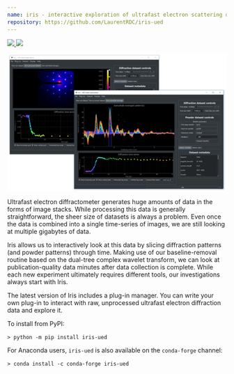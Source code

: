 ```yaml
---
name: iris - interactive exploration of ultrafast electron scattering data
repository: https://github.com/LaurentRDC/iris-ued
---
```


<a href="https://pypi.org/pypi/iris-ued" target="_blank">
    <img src="https://img.shields.io/pypi/v/iris-ued.svg">
</a> 
<a href="https://anaconda.org/conda-forge/iris-ued" target="_blank">
    <img src="https://img.shields.io/conda/vn/conda-forge/iris-ued.svg">
</a>

![Overview of the GUI component of iris. Two GUI instances show the two types of datasets. On the top left, Bragg peak dynamics for photoexcited single-crystal data is shown. On the bottom right, azimuthally-averaged polycrystalline diffraction data is presented. Integration regions can be interactively dragged, updating the time-series shown below in real-time.](./images/iris_screen.png)

Ultrafast electron diffractometer generates huge amounts of data in the forms of image stacks. While processing this data is generally straightforward, the sheer size of datasets is always a problem. Even once the data is combined into a single time-series of images, we are still looking at multiple gigabytes of data.

Iris allows us to interactively look at this data by slicing diffraction patterns (and powder patterns) through time. Making use of our baseline-removal routine based on the dual-tree complex wavelet transform, we can look at publication-quality data minutes after data collection is complete. While each new experiment ultimately requires different tools, our investigations always start with Iris.

The latest version of Iris includes a plug-in manager. You can write your own plug-in to interact with raw, unprocessed ultrafast electron diffraction data and explore it.

To install from PyPI:

    > python -m pip install iris-ued

For Anaconda users, `iris-ued` is also available on the `conda-forge` channel:

    > conda install -c conda-forge iris-ued